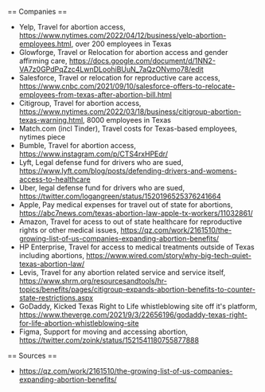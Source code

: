 == Companies ==
* Yelp, Travel for abortion access, https://www.nytimes.com/2022/04/12/business/yelp-abortion-employees.html, over 200 employees in Texas
* Glowforge, Travel or Relocation for abortion access and gender affirming care, https://docs.google.com/document/d/1NN2-VA7z0GPdPqZzc4LwnDLoohiBUuN_7aQzONvmo78/edit
* Salesforce, Travel or relocation for reproductive care access, https://www.cnbc.com/2021/09/10/salesforce-offers-to-relocate-employees-from-texas-after-abortion-bill.html
* Citigroup, Travel for abortion access, https://www.nytimes.com/2022/03/18/business/citigroup-abortion-texas-warning.html, 8000 employees in Texas
* Match.com (incl Tinder), Travel costs for Texas-based employees, nytimes piece
* Bumble, Travel for abortion access, https://www.instagram.com/p/CTS4rxHPEdr/
* Lyft, Legal defense fund for drivers who are sued, https://www.lyft.com/blog/posts/defending-drivers-and-womens-access-to-healthcare
* Uber, legal defense fund for drivers who are sued, https://twitter.com/logangreen/status/1520196525376241664
* Apple, Pay medical expenses for travel out of state for abortions, https://abc7news.com/texas-abortion-law-apple-tx-workers/11032861/
* Amazon, Travel for acess to out of state healthcare for reproductive rights or other medical issues, https://qz.com/work/2161510/the-growing-list-of-us-companies-expanding-abortion-benefits/
* HP Enterprise, Travel for access to medical treatments outside of Texas including abortions, https://www.wired.com/story/why-big-tech-quiet-texas-abortion-law/
* Levis, Travel for any abortion related service and service itself, https://www.shrm.org/resourcesandtools/hr-topics/benefits/pages/citigroup-expands-abortion-benefits-to-counter-state-restrictions.aspx
* GoDaddy, Kicked Texas Right to Life whistleblowing site off it's platform, https://www.theverge.com/2021/9/3/22656196/godaddy-texas-right-for-life-abortion-whistleblowing-site
* Figma, Support for moving and accessing abortion, https://twitter.com/zoink/status/1521541180755877888


== Sources ==

* https://qz.com/work/2161510/the-growing-list-of-us-companies-expanding-abortion-benefits/
